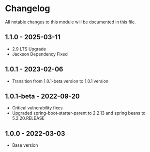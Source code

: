 # Changelog
All notable changes to this module will be documented in this file.

## 1.1.0 - 2025-03-11
- 2.9 LTS Upgrade
- Jackson Dependency Fixed

## 1.0.1 - 2023-02-06

- Transition from 1.0.1-beta version to 1.0.1 version

## 1.0.1-beta - 2022-09-20

- Critical vulnerability fixes
- Upgraded spring-boot-starter-parent to 2.2.13 and spring beans to 5.2.20.RELEASE


## 1.0.0 - 2022-03-03

- Base version